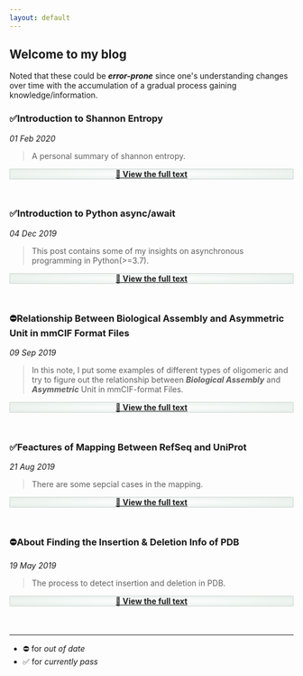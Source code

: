 ```yaml
---
layout: default
---
```


<style>
.viewFullText{
  background-image: radial-gradient(#FFFFFF, #e5eee9);
  border-style: none;
  border-radius: 2%;
  display: block;
  text-align: center;
  margin-bottom: 10%;
  border: 1px solid #d1d6d3;
}
a{
  color: #222;
  font-weight: bold;
}
</style>

## Welcome to my blog

Noted that these could be ***error-prone*** since one's understanding changes over time with the accumulation of a gradual process gaining knowledge/information.

### ✅Introduction to Shannon Entropy

_01 Feb 2020_

> A personal summary of shannon entropy.

<div class="viewFullText"><a href="./blog/shannon_entropy.html">📔 View the full text</a></div>

### ✅Introduction to Python async/await

_04 Dec 2019_

> This post contains some of my insights on asynchronous programming in Python(>=3.7).

<div class="viewFullText"><a href="./blog/async.html">📔 View the full text</a></div>

### ⛔Relationship Between Biological Assembly and Asymmetric Unit in mmCIF Format Files

_09 Sep 2019_

> In this note, I put some examples of different types of oligomeric and try to figure out the relationship between ***Biological Assembly*** and ***Asymmetric*** Unit in mmCIF-format Files.

<div class="viewFullText"><a href="./blog/biounit.html">📔 View the full text</a></div>

### ✅Feactures of Mapping Between RefSeq and UniProt

_21 Aug 2019_

> There are some sepcial cases in the mapping.

<div class="viewFullText"><a href="./blog/refseq_unp.html">📔 View the full text</a></div>

### ⛔About Finding the Insertion & Deletion Info of PDB

_19 May 2019_

> The process to detect insertion and deletion in PDB.

<div class="viewFullText"><a href="./blog/indel.html">📔 View the full text</a></div>

---

* ⛔ for _out of date_
* ✅ for _currently pass_
